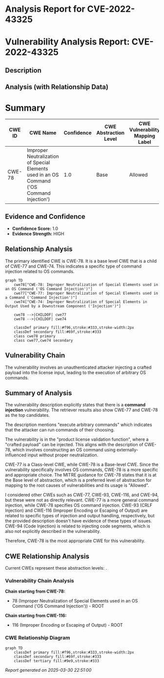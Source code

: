 # Analysis Report for CVE-2022-43325

# Vulnerability Analysis Report: CVE-2022-43325

## Description



## Analysis (with Relationship Data)

# Summary
| CWE ID | CWE Name | Confidence | CWE Abstraction Level | CWE Vulnerability Mapping Label | CWE-Vulnerability Mapping Notes |
|---|---|---|---|---|---|
| CWE-78 | Improper Neutralization of Special Elements used in an OS Command ('OS Command Injection') | 1.0 | Base | Allowed | Primary CWE |

## Evidence and Confidence

*   **Confidence Score:** 1.0
*   **Evidence Strength:** HIGH

## Relationship Analysis
The primary identified CWE is CWE-78. It is a base level CWE that is a child of CWE-77 and CWE-74. This indicates a specific type of command injection related to OS commands.

```mermaid
graph TD
    cwe78["CWE-78: Improper Neutralization of Special Elements used in an OS Command ('OS Command Injection')"]
    cwe77["CWE-77: Improper Neutralization of Special Elements used in a Command ('Command Injection')"]
    cwe74["CWE-74: Improper Neutralization of Special Elements in Output Used by a Downstream Component ('Injection')"]
    
    cwe78 -->|CHILDOF| cwe77
    cwe78 -->|CHILDOF| cwe74
    
    classDef primary fill:#f96,stroke:#333,stroke-width:2px
    classDef secondary fill:#69f,stroke:#333
    class cwe78 primary
    class cwe77,cwe74 secondary
```

## Vulnerability Chain
The vulnerability involves an unauthenticated attacker injecting a crafted payload into the license input, leading to the execution of arbitrary OS commands.

## Summary of Analysis
The vulnerability description explicitly states that there is a **command injection** vulnerability. The retriever results also show CWE-77 and CWE-78 as the top candidates.

The description mentions "execute arbitrary commands" which indicates that the attacker can run commands of their choosing.

The vulnerability is in the "product license validation function", where a "crafted payload" can be injected. This aligns with the description of CWE-78, which involves constructing an OS command using externally-influenced input without proper neutralization.

CWE-77 is a Class-level CWE, while CWE-78 is a Base-level CWE. Since the vulnerability specifically involves OS commands, CWE-78 is a more specific and appropriate choice. The MITRE guidance for CWE-78 states that it is at the Base level of abstraction, which is a preferred level of abstraction for mapping to the root causes of vulnerabilities and its usage is "Allowed".

I considered other CWEs such as CWE-77, CWE-93, CWE-116, and CWE-94, but these were not as directly relevant. CWE-77 is a more general command injection, while CWE-78 specifies OS command injection. CWE-93 (CRLF Injection) and CWE-116 (Improper Encoding or Escaping of Output) are related to specific types of injection and output handling, respectively, but the provided description doesn't have evidence of these types of issues. CWE-94 (Code Injection) is related to injecting code segments, which is also not explicitly described in the vulnerability.

Therefore, CWE-78 is the most appropriate CWE for this vulnerability.


## CWE Relationship Analysis

Current CWEs represent these abstraction levels: .


### Vulnerability Chain Analysis

**Chain starting from CWE-78:**
- 78 (Improper Neutralization of Special Elements used in an OS Command ('OS Command Injection')) - ROOT


**Chain starting from CWE-116:**
- 116 (Improper Encoding or Escaping of Output) - ROOT



### CWE Relationship Diagram

```mermaid
graph TD
    classDef primary fill:#f96,stroke:#333,stroke-width:2px
    classDef secondary fill:#69f,stroke:#333
    classDef tertiary fill:#9e9,stroke:#333
```



*Report generated on 2025-03-30 22:51:00*
